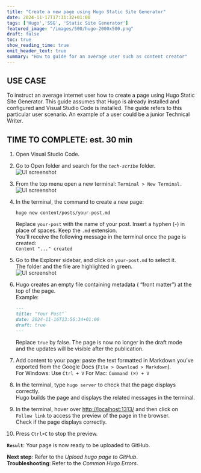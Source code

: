 ```yaml
---
title: "Create a new page using Hugo Static Site Generator"
date: 2024-11-17T17:31:32+01:00
tags: ['Hugo','SSG', 'Static Site Generator']
featured_image: "/images/500/hugo-2000x500.png"
draft: false
toc: true
show_reading_time: true
omit_header_text: true
summary: "How to guide for an average user such as content creator"
---
```


## **USE CASE** 

To instruct an average internet user how to create a page using Hugo Static Site Generator. This guide assumes that Hugo is already installed and configured and Visual Studio Code is installed. The guide refers to this particular user scenario. An example of a user could be a junior Technical Writer. 

## **TIME TO COMPLETE: est. 30 min**

1. Open Visual Studio Code.   
2. Go to Open folder and search for the *`tech-scribe`* folder.  
   ![UI screenshot](/images/hugo-step1.png)

3. From the top menu open a new terminal: `Terminal > New Terminal.`   
   ![UI screenshot](/images/hugo-step2.png)

4. In the terminal, the command to create a new page:  
   	  
   	`hugo new content/posts/your-post.md`

   Replace `your-post` with the name of your post. Insert a hyphen (-) in place of spaces. Keep the `.md` extension.   
   You’ll receive the following message in the terminal once the page is created:  
   	`Content "..." created`

5. Go to the Explorer sidebar, and click on `your-post.md` to select it.   
   The folder and the file are highlighted in green.  
   ![UI screenshot](/images/hugo-step3.png)

6. Hugo creates an empty file containing metadata ( “front matter”) at the top of the page.    
   Example: 

   ```markdown
   ---
   title: "Your Post"`
   date: 2024-11-16T13:56:34+01:00
   draft: true
   ---
    ```

   Replace `true` by false. The page is now no longer in the draft mode   
   and the updates will be visible after the publication. 

7. Add content to your page: paste the text formatted in Markdown you’ve exported from the Google Docs (`File > Download > Markdown`).   
   For Windows: Use `Ctrl + V`  For Mac: `Command (⌘) + V`

8. In the terminal, type `hugo server` to check that the page displays correctly.   
   Hugo builds the page and displays the related messages in the terminal.

9. In the terminal, hover over [http://localhost:1313/](http://localhost:1313/) and then click on   
   `Follow link` to access the preview of the page in the browser.   
   Check if the page displays correctly. 

10. Press `Ctrl+C` to stop the preview. 


**`Result`**: Your page is now ready to be uploaded to GitHub. 

**Next step**: Refer to the *Upload hugo page to GitHub*.   
**Troubleshooting**: Refer to the *Common Hugo Errors*. 

